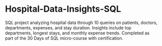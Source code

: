 # Hospital-Data-Insights-SQL
SQL project analyzing hospital data through 10 queries on patients, doctors, departments, expenses, and stay duration. Insights include top departments, longest stays, and monthly expense trends. Completed as part of the 30 Days of SQL micro-course with certification.
